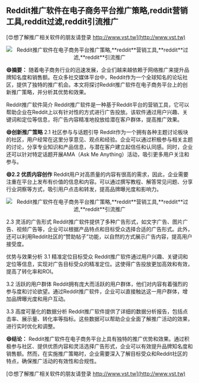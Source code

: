 ## **Reddit推广软件在电子商务平台推广策略,**reddit**营销工具,**reddit**过滤,**reddit**引流推广**

[😍想了解推广相关软件的朋友请登录 http://www.vst.tw](http://www.vst.tw)

 <center><img src="https://vst.tw/MP4/tuiguang/png/2.png" alt="Reddit推广软件在电子商务平台推广策略,**reddit**营销工具,**reddit**过滤,**reddit**引流推广"></center>

**😄摘要：**
随着电子商务行业的迅速发展，企业们越来越依赖于网络推广来提升品牌知名度和销售额。在众多社交媒体平台中，Reddit作为一个全球知名的论坛社区，提供了独特的推广机会。本文将探讨Reddit推广软件在电子商务平台上的创新推广策略，并分析其优势和效果。

Reddit推广软件简介
Reddit推广软件是一种基于Reddit平台的营销工具，它可以帮助企业在Reddit上以有针对性的方式进行广告投放。该软件通过用户兴趣、关键词和定位等信息，将广告内容精准地投放给潜在客户群体，提高推广效果。

**😄创新推广策略**
2.1 社区参与与话题引导
Reddit作为一个拥有各种主题讨论板块的社区，用户经常在这里分享意见、观点和经验。企业可以通过积极参与相关主题的讨论，分享专业知识和产品信息，与潜在客户建立起信任和认同感。同时，企业还可以针对特定话题开展AMA（Ask Me Anything）活动，吸引更多用户关注和参与。

**😄2.2 优质内容创作**
Reddit用户对高质量的内容有很高的需求，因此，企业需要注重在平台上发布有价值的信息和内容。可以通过撰写教程、解答常见问题、分享行业洞察等方式，吸引用户点击和转发，提高品牌曝光度和影响力。

 <center><img src="https://vst.tw/MP4/tuiguang/png/1.png" alt="Reddit推广软件在电子商务平台推广策略,**reddit**营销工具,**reddit**过滤,**reddit**引流推广"></center>

2.3 灵活的广告形式
Reddit推广软件提供了多种广告形式，如文字广告、图片广告、视频广告等，企业可以根据产品特点和目标受众选择合适的广告形式。此外，还可以利用Reddit社区的“赞助帖子”功能，以自然的方式展示广告内容，提高用户接受度。

优势与效果分析 3.1 精准定位目标受众 Reddit推广软件通过用户兴趣、关键词和定位等信息，实现对广告目标受众的精准定位。这使得广告投放更加高效和有效，提高了转化率和ROI。

3.2 活跃的用户群体
Reddit拥有庞大而活跃的用户群体，他们对内容有着强烈的参与度和讨论欲望。通过Reddit推广软件，企业可以直接触达这一用户群体，增加品牌曝光度和用户互动。

3.3 高度可量化的数据分析
Reddit推广软件提供了详细的数据分析报告，包括点击率、展示量、转化率等指标。这些数据可以帮助企业全面了解推广活动的效果，进行实时优化和调整。

**😄结论：**
Reddit推广软件在电子商务平台上具有独特的推广优势和效果。通过积极参与社区、提供优质内容和灵活选择广告形式，企业可以有效提升品牌知名度和销售额。然而，在实施推广策略时，企业需要深入了解目标受众和Reddit社区的特点，确保推广活动的有效性和合规性。

[😍想了解推广相关软件的朋友请登录 http://www.vst.tw](http://www.vst.tw)



